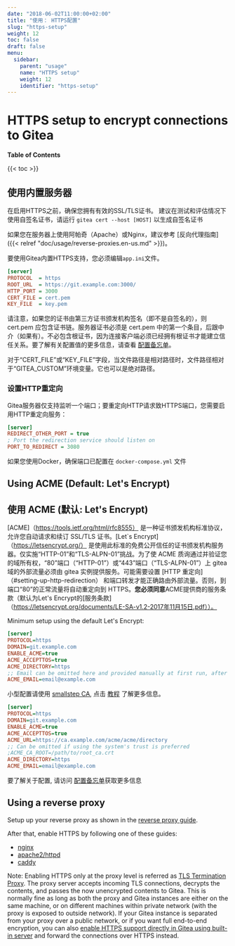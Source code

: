 ```yaml
---
date: "2018-06-02T11:00:00+02:00"
title: "使用： HTTPS配置"
slug: "https-setup"
weight: 12
toc: false
draft: false
menu:
  sidebar:
    parent: "usage"
    name: "HTTPS setup"
    weight: 12
    identifier: "https-setup"
---
```


# HTTPS setup to encrypt connections to Gitea

**Table of Contents**

{{< toc >}}

## 使用内置服务器

在启用HTTPS之前，确保您拥有有效的SSL/TLS证书。
建议在测试和评估情况下使用自签名证书，请运行 `gitea cert --host [HOST]` 以生成自签名证书

如果您在服务器上使用阿帕奇（Apache）或Nginx，建议参考 [反向代理指南]({{< relref "doc/usage/reverse-proxies.en-us.md" >}})。

要使用Gitea内置HTTPS支持，您必须编辑`app.ini`文件。

```ini
[server]
PROTOCOL  = https
ROOT_URL  = https://git.example.com:3000/
HTTP_PORT = 3000
CERT_FILE = cert.pem
KEY_FILE  = key.pem
```

请注意，如果您的证书由第三方证书颁发机构签名（即不是自签名的），则 cert.pem 应包含证书链。服务器证书必须是 cert.pem 中的第一个条目，后跟中介（如果有）。不必包含根证书，因为连接客户端必须已经拥有根证书才能建立信任关系。要了解有关配置值的更多信息，请查看 [配置备忘单](../config-cheat-sheet#server-server)。

对于“CERT_FILE”或“KEY_FILE”字段，当文件路径是相对路径时，文件路径相对于“GITEA_CUSTOM”环境变量。它也可以是绝对路径。

### 设置HTTP重定向
Gitea服务器仅支持监听一个端口；要重定向HTTP请求致HTTPS端口，您需要启用HTTP重定向服务：

```ini
[server]
REDIRECT_OTHER_PORT = true
; Port the redirection service should listen on
PORT_TO_REDIRECT = 3080
```

如果您使用Docker，确保端口已配置在 `docker-compose.yml` 文件

## Using ACME (Default: Let's Encrypt)
## 使用 ACME (默认: Let's Encrypt)

[ACME]（https://tools.ietf.org/html/rfc8555） 是一种证书颁发机构标准协议，允许您自动请求和续订 SSL/TLS 证书。[Let`s Encrypt]（https://letsencrypt.org/） 是使用此标准的免费公开信任的证书颁发机构服务器。仅实施“HTTP-01”和“TLS-ALPN-01”挑战。为了使 ACME 质询通过并验证您的域所有权，“80”端口（“HTTP-01”）或“443”端口（“TLS-ALPN-01”）上 gitea 域的外部流量必须由 gitea 实例提供服务。可能需要设置 [HTTP 重定向]（#setting-up-http-redirection） 和端口转发才能正确路由外部流量。否则，到端口“80”的正常流量将自动重定向到 HTTPS。**您必须同意**ACME提供商的服务条款（默认为Let's Encrypt的[服务条款]（https://letsencrypt.org/documents/LE-SA-v1.2-2017年11月15日.pdf））。

Minimum setup using the default Let's Encrypt:

```ini
[server]
PROTOCOL=https
DOMAIN=git.example.com
ENABLE_ACME=true
ACME_ACCEPTTOS=true
ACME_DIRECTORY=https
;; Email can be omitted here and provided manually at first run, after which it is cached
ACME_EMAIL=email@example.com
```

小型配置请使用 [smallstep CA](https://github.com/smallstep/certificates), 点击 [教程](https://smallstep.com/docs/tutorials/acme-challenge) 了解更多信息。

```ini
[server]
PROTOCOL=https
DOMAIN=git.example.com
ENABLE_ACME=true
ACME_ACCEPTTOS=true
ACME_URL=https://ca.example.com/acme/acme/directory
;; Can be omitted if using the system's trust is preferred
;ACME_CA_ROOT=/path/to/root_ca.crt
ACME_DIRECTORY=https
ACME_EMAIL=email@example.com
```

要了解关于配置, 请访问 [配置备忘单](../config-cheat-sheet#server-server)获取更多信息

## Using a reverse proxy

Setup up your reverse proxy as shown in the [reverse proxy guide](../reverse-proxies).

After that, enable HTTPS by following one of these guides:

- [nginx](https://nginx.org/en/docs/http/configuring_https_servers.html)
- [apache2/httpd](https://httpd.apache.org/docs/2.4/ssl/ssl_howto.html)
- [caddy](https://caddyserver.com/docs/tls)

Note: Enabling HTTPS only at the proxy level is referred as [TLS Termination Proxy](https://en.wikipedia.org/wiki/TLS_termination_proxy). The proxy server accepts incoming TLS connections, decrypts the contents, and passes the now unencrypted contents to Gitea. This is normally fine as long as both the proxy and Gitea instances are either on the same machine, or on different machines within private network (with the proxy is exposed to outside network). If your Gitea instance is separated from your proxy over a public network, or if you want full end-to-end encryption, you can also [enable HTTPS support directly in Gitea using built-in server](#using-the-built-in-server) and forward the connections over HTTPS instead.
